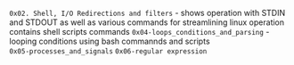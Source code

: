 `0x02. Shell, I/O Redirections and filters` - shows operation with STDIN and STDOUT as well as various commands for streamlining linux operation
contains shell scripts commands
`0x04-loops_conditions_and_parsing` - looping conditions using bash commannds and scripts  
`0x05-processes_and_signals`
`0x06-regular expression`
